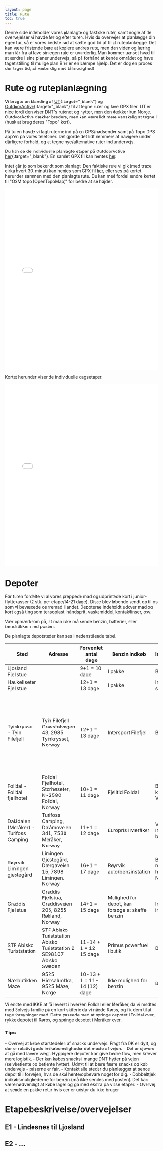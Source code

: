 ```yaml
---
layout: page
title: Rute 
toc: true
---
```


Denne side indeholder vores planlagte og faktiske ruter, samt nogle af de overvejelser vi havde før og efter turen. Hvis du overvejer at planlægge din egen tur, så er vores bedste råd at sætte god tid af til at ruteplanlægge. Det kan være fristende bare at kopiere andres rute, men den viden og læring man får fra at lave sin egen rute er uvurderlig. Man kommer uanset hvad til at ændre i sine planer undervejs, så på forhånd at kende området og have taget stilling til mulige plan B'er er en kæmpe hjælp. Det er dog en proces der tager tid, så væbn dig med tålmodighed!


# Rute og ruteplanlægning

Vi brugte en blanding af [UT](https://ut.no){:target="_blank"} og [OutdoorActive](https://outdooractive.com){:target="_blank"} til at tegne ruter og lave GPX filer. UT er nice fordi den viser DNT's rutenet og hytter, men den dækker kun Norge. OutdoorActive dækker bredere, men kan være lidt mere vanskelig at tegne i (husk at brug deres "Topo" kort). 

På turen havde vi lagt ruterne ind på en GPS/nødsender samt på Topo GPS app'en på vores telefoner. Det gjorde det lidt nemmere at navigere under dårligere forhold, og at tegne nye/alternative ruter ind undervejs. 

Du kan se de individuelle planlagte etaper på OutdoorActive [her](https://out.ac/IXaFqX){:target="_blank"}. En samlet GPX fil kan hentes [her](/assets/maps/sorted_npl_planlagt.gpx). 

Intet går jo som bekendt som planlagt. Den faktiske rute vi gik (med trace cirka hvert 30. minut) kan hentes som GPX fil [her](/assets/maps/sorted_NPL.gpx), eller ses på kortet herunder sammen med den planlagte rute. Du kan med fordel ændre kortet til "OSM topo (OpenTopoMap)" for bedre at se højder. 

<iframe src="/assets/maps/faktisk_planlagt.html" width="100%" height="600" style="border:none;"></iframe>

Kortet herunder viser de individuelle dagsetaper.

<iframe src="/assets/maps/faktisk_tur.html" width="100%" height="600" style="border:none;"></iframe>

# Depoter

Før turen fordelte vi al vores preppede mad og udprintede kort i junior-flyttekasser (2 stk. per etape/14-21 dage). Disse blev løbende sendt op til os som vi bevægede os fremad i landet. Depoterne indeholdt udover mad og kort også ting som tensoplast, håndsprit, vaskemiddel, kontaktlinser, osv. 

Vær opmærksom på, at man ikke må sende benzin, batterier, eller tændstikker med posten. 

De planlagte depotsteder kan ses i nedenstående tabel.

| Sted | Adresse | Forventet antal dage | Benzin indkøb | Indkøbsmuligheder | Noter |
|---|---|---|---|---|---|
| Ljosland Fjellstue |  | 9+1 = 10 dage | I pakke | Butik i Åseral | Leveret på vej til Lindesnes |
| Haukeliseter Fjellstue |  | 12+1 = 13 dage | I pakke | Ingen. Fjellstuen sælger smør og ost | Leveret på vej til Lindesnes |
| Tyinkrysset - Tyin Filefjell | Tyin Filefjell Grøvstølvegen 43, 2985 Tyinkrysset, Norway | 12+1 = 13 dage | Intersport Filefjell | Butik i byen | Pakken blev leveret til en butik 30km væk. Fik hjælp af flinke receptionisterne til at skaffe den. Overvej andre muligheder eller vær sikker på at pakken bliver leveret på stedet. |
| Folldal - Folldal fjellhotel | Folldal Fjellhotel, Storhøseter, N-2580 Folldal, Norway | 10+1 = 11 dage | Fjelltid Folldal | Butik i byen. Der kan også handles i Vinstra | NOTE: fik ikke denne leveret, men fik tilsendt i Røros i stedet. |
| Dalådalen (Meråker) - Turifoss Camping | Turifoss Camping, Dalåmoveien 341, 7530 Meråker, Norway | 11+1 = 12 dage | Europris i Meråker | Vi gik over Storlien. Indkøbsmuligheder begge steder | NOTE: fik ikke denne leveret, men klarede os fra Røros til Røyrvik i stedet. |
| Røyrvik - Limingen gjestegård | Limingen Gjestegård, Dærgaveien 15, 7898 Limingen, Norway | 16+1 = 17 dage | Røyrvik auto/benzinstation | Butik i byen. Også mulighed for at handle i Nordli/Sandvika | Mulighed for tøjvask |
| Graddis Fjellstua | Graddis Fjellstua, Graddisveien 205, 8255 Røkland, Norway | 14+1 = 15 dage | Mulighed for depot, kan forsøge at skaffe benzin | Ingen. Mulighed for indkøb i Hattfjelldal | Kontakt forinden angående benzin |
| STF Abisko Turiststation | STF Abisko Turiststation Abisko Turiststation 2 SE98107 Abisko Sweden | 11-14 + 1 = 12-15 dage | Primus powerfuel i butik | Butik i byen | Mulighed for tøjvask |
| Nærbutikken Maze | 9525 Hiersaluokka, 9525 Máze, Norge | 10-13 + 1 = 11-14 (12) dage | Ikke mulighed for benzin | Butik i byen |  |


Vi endte med IKKE at få leveret i hverken Folldal eller Meråker, da vi mødtes med Solvejs familie på en kort skiferie da  vi nåede Røros, og fik dem til at tage forsyninger med. Dette passede med at springe depotet i Folldal over, rykke depotet til Røros, og springe depotet i Meråker over. 


### Tips

<div markdown="1" class="box-note">
- Overvej at købe størstedelen af snacks undervejs. Fragt fra DK er dyrt, og der er relativt gode indkøbsmuligheder det meste af vejen. 
- Det er sjovere at gå med lavere vægt. Hyppigere depoter kan give bedre flow, men kræver mere logistik.
- Der kan købes snacks i mange DNT hytter på vejen (selvbetjente og betjente hytter). Udnyt til at bære færre snacks og køb undervejs - priserne er fair.
- Kontakt alle steder du planlægger at sende depot til i forvejen, hvis de skal hente/opbevare noget for dig.
- Dobbelttjek indkøbsmulighederne for benzin (må ikke sendes med posten). Det kan være nødvendigt at købe lager og gå med ekstra på visse etaper. 
- Overvej at sende en pakke retur hvis der er udstyr du ikke bruger
</div>

# Etapebeskrivelse/overvejelser

## E1 - Lindesnes til Ljosland
## E2 - ...


